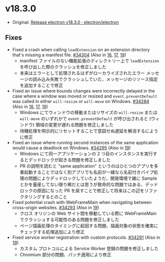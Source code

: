 # v18.3.0

- Original: [Release electron v18.3.0 · electron/electron](https://github.com/electron/electron/releases/tag/v18.3.0)

## Fixes

- Fixed a crash when calling `loadExtension` on an extension directory that's missing a manifest file. [#34304](https://github.com/electron/electron/pull/34304) (Also in [16](https://github.com/electron/electron/pull/34192), [17](https://github.com/electron/electron/pull/34193), [19](https://github.com/electron/electron/pull/34303))
  - manifest ファイルのない機能拡張のディレクトリー上で `loadExtension` を呼び出した際のクラッシュを修正しました
  - 本来はエラーとして処理されるはずがローカライズされたエラー メッセージの読み込み失敗でクラッシュしていた、メッセージのリソース指定を追加することで修正
- Fixed an issue where bounds changes were incorrectly delayed in the case where a window was moved or resized and `event.preventDefault` was called in either `will-resize` or `will-move` on Windows. [#34284](https://github.com/electron/electron/pull/34284) (Also in [16](https://github.com/electron/electron/pull/34282), [17](https://github.com/electron/electron/pull/34283), [19](https://github.com/electron/electron/pull/34285))
  - Windows にてウィンドウの移動またはリサイズの `will-resize` または `will-move` のいずれかで `event.preventDefault` が呼び出されると (ウィンドウ) 領域の変更が遅れる問題を修正しました
  - 待機処理を明示的にリセットすることで意図せぬ遅延を解消するにように修正
- Fixed an issue where running second instances of the same application would cause a deadlock on Windows. [#34295](https://github.com/electron/electron/pull/34295) (Also in [19](https://github.com/electron/electron/pull/34312))
  - Windows にて同一アプリケーションの 2 つ目のインスタンスを実行するとデッドロックが起きる問題を修正しました
  - PR の説明を読むと "same application" というのはひとつのアプリを多重起動することではなく別アプリでも名前が一緒なら名前付きパイプ処理の問題によりデッドロックしていたようだ、開発環境で雑に Sample とかを量産してない限り稀だとは思うが致命的な問題ではある、デッドロックの原因になった PR を戻すことで修正して将来はこの辺をリファクタリングするとのこと
- Fixed potential crash with WebFrameMain when navigating between cross-origin websites. [#34293](https://github.com/electron/electron/pull/34293) (Also in [19](https://github.com/electron/electron/pull/34294))
  - クロス オリジンの Web サイト間を移動している際に WebFrameMain でクラッシュする可能性のある問題を修正しました
  - ページ描画処理のタイミングに起因する問題、描画対象の状態を確実にチェックする処理追加により修正
- Fixed service worker registration with custom protocols. [#34291](https://github.com/electron/electron/pull/34291) (Also in [19](https://github.com/electron/electron/pull/34315))
  - カスタム プロトコルによる Service Worker 登録の問題を修正しました
  - Chromium 部分の問題、パッチ適用により修正

